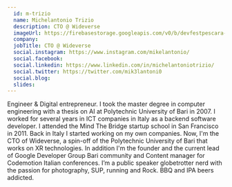 ```yaml
---
  id: m-trizio
  name: Michelantonio Trizio
  description: CTO @ Wideverse
  imageUrl: https://firebasestorage.googleapis.com/v0/b/devfestpescara-2023.appspot.com/o/speakers%2Fm-trizio.jpg?alt=media&token=84226e9a-7865-4474-8223-14cd4243ac2b
  company: 
  jobTitle: CTO @ Wideverse
  social.instagram: https://www.instagram.com/mikelantonio/
  social.facebook: 
  social.linkedin: https://www.linkedin.com/in/michelantoniotrizio/
  social.twitter: https://twitter.com/mik3lantoni0
  social.blog: 
  slides: 
---
```

Engineer & Digital entrepreneur. I took the master degree in computer engineering with a thesis on AI at Polytechnic University of Bari in 2007. I worked for several years in ICT companies in Italy as a backend software developer. I attended the Mind The Bridge startup school in San Francisco in 2011. Back in Italy I started working on my own companies. Now, I'm the CTO of Wideverse, a spin-off of the Polytechnic University of Bari that works on XR technologies. In addition I'm the founder and the current lead of Google Developer Group Bari community and Content manager for Codemotion Italian conferences.  I’m a public speaker globetrotter nerd with the passion for photography, SUP, running and Rock. BBQ and IPA beers addicted.
  